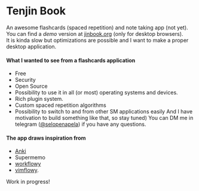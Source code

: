 Tenjin Book
=== 
An awesome flashcards (spaced repetition) and note taking app (not yet).  
You can find a *demo* version at [jinbook.org](https://jinbook.org) (only for desktop browsers).  
It is kinda slow but optimizations are possible and I want to make a proper desktop application.  

#### What I wanted to see from a flashcards application
* Free
* Security
* Open Source
* Possibility to use it in all (or most) operating systems and devices.
* Rich plugin system.
* Custom spaced repetition algorithms
* Possibility to switch to and from other SM applications easily
And I have motivation to build something like that, so stay tuned)
You can DM me in telegram ([@selopenapela](https:t.me/selopenapela)) if you have any questions.

#### The app draws inspiration from 
* [Anki](https://apps.ankiweb.net/)
* Supermemo
* [workflowy](https://workflowy.com/)
* [vimflowy](https://vimflowy.netlify.com/).

Work in progress!
